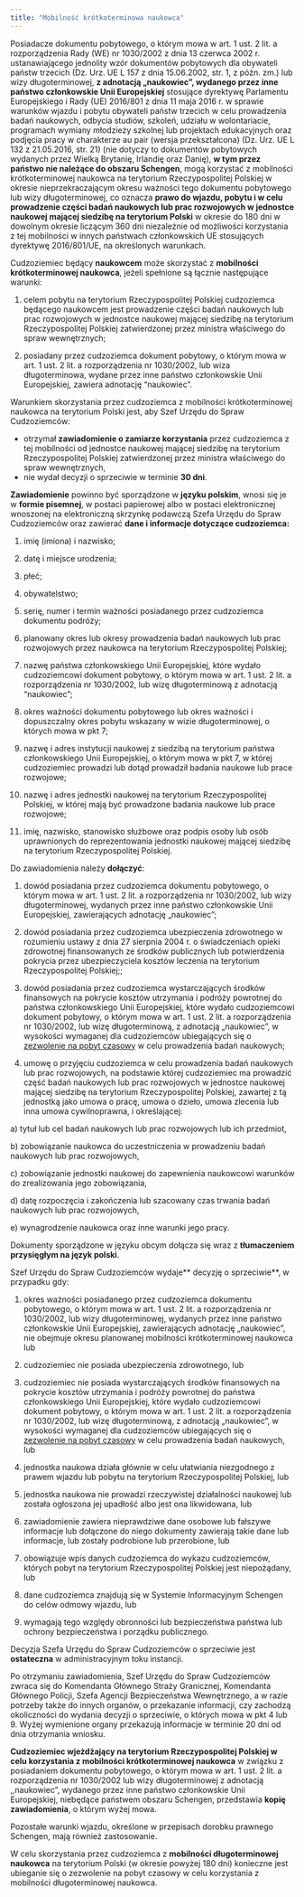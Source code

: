 ```yaml
---
title: "Mobilność krótkoterminowa naukowca"
---
```


Posiadacze dokumentu pobytowego, o którym mowa w art. 1 ust. 2 lit. a rozporządzenia Rady (WE) nr 1030/2002 z dnia 13 czerwca 2002 r. ustanawiającego jednolity wzór dokumentów pobytowych dla obywateli państw trzecich (Dz. Urz. UE L 157 z dnia 15.06.2002, str. 1, z późn. zm.) lub wizy długoterminowej, **z adnotacją „naukowiec”, wydanego przez inne państwo członkowskie Unii Europejskiej** stosujące dyrektywę Parlamentu Europejskiego i Rady (UE) 2016/801 z dnia 11 maja 2016 r. w sprawie warunków wjazdu i pobytu obywateli państw trzecich w celu prowadzenia badań naukowych, odbycia studiów, szkoleń, udziału w wolontariacie, programach wymiany młodzieży szkolnej lub projektach edukacyjnych oraz podjęcia pracy w charakterze au pair (wersja przekształcona) (Dz. Urz. UE L 132 z 21.05.2016, str. 21) (nie dotyczy to dokumentów pobytowych wydanych przez Wielką Brytanię, Irlandię oraz Danię), **w tym przez państwo nie należące do obszaru Schengen**, mogą korzystać z mobilności krótkoterminowej naukowca na terytorium Rzeczypospolitej Polskiej w okresie nieprzekraczającym okresu ważności tego dokumentu pobytowego lub wizy długoterminowej, co oznacza **prawo do wjazdu, pobytu i w celu prowadzenie części badań naukowych lub prac rozwojowych w jednostce naukowej mającej siedzibę na terytorium Polski** w okresie do 180 dni w dowolnym okresie liczącym 360 dni niezależnie od możliwości korzystania z tej mobilności w innych państwach członkowskich UE stosujących dyrektywę 2016/801/UE, na określonych warunkach.

Cudzoziemiec będący **naukowcem** może skorzystać z **mobilności krótkoterminowej naukowca**, jeżeli spełnione są łącznie następujące warunki:

1. celem pobytu na terytorium Rzeczypospolitej Polskiej cudzoziemca będącego naukowcem jest prowadzenie części badań naukowych lub prac rozwojowych w jednostce naukowej mającej siedzibę na terytorium Rzeczypospolitej Polskiej zatwierdzonej przez ministra właściwego do spraw wewnętrznych;

2. posiadany przez cudzoziemca dokument pobytowy, o którym mowa w art. 1 ust. 2 lit. a rozporządzenia nr 1030/2002, lub wiza długoterminowa, wydane przez inne państwo członkowskie Unii Europejskiej, zawiera adnotację “naukowiec”.

Warunkiem skorzystania przez cudzoziemca z mobilności krótkoterminowej naukowca na terytorium Polski jest, aby Szef Urzędu do Spraw Cudzoziemców:

- otrzymał **zawiadomienie o zamiarze korzystania** przez cudzoziemca z tej mobilności od jednostce naukowej mającej siedzibę na terytorium Rzeczypospolitej Polskiej zatwierdzonej przez ministra właściwego do spraw wewnętrznych,
- nie wydał decyzji o sprzeciwie w terminie **30 dni**.

**Zawiadomienie** powinno być sporządzone w **języku polskim**, wnosi się je w **formie pisemnej**, w postaci papierowej albo w postaci elektronicznej wnoszonej na elektroniczną skrzynkę podawczą Szefa Urzędu do Spraw Cudzoziemców oraz zawierać **dane i informacje dotyczące cudzoziemca:**

1. imię (imiona) i nazwisko;

2. datę i miejsce urodzenia;

3. płeć;

4. obywatelstwo;

5. serię, numer i termin ważności posiadanego przez cudzoziemca dokumentu podróży;

6. planowany okres lub okresy prowadzenia badań naukowych lub prac rozwojowych przez naukowca na terytorium Rzeczypospolitej Polskiej;

7. nazwę państwa członkowskiego Unii Europejskiej, które wydało cudzoziemcowi dokument pobytowy, o którym mowa w art. 1 ust. 2 lit. a rozporządzenia nr 1030/2002, lub wizę długoterminową z adnotacją “naukowiec”;

8. okres ważności dokumentu pobytowego lub okres ważności i dopuszczalny okres pobytu wskazany w wizie długoterminowej, o których mowa w pkt 7;

9. nazwę i adres instytucji naukowej z siedzibą na terytorium państwa członkowskiego Unii Europejskiej, o którym mowa w pkt 7, w której cudzoziemiec prowadzi lub dotąd prowadził badania naukowe lub prace rozwojowe;

10. nazwę i adres jednostki naukowej na terytorium Rzeczypospolitej Polskiej, w której mają być prowadzone badania naukowe lub prace rozwojowe;

11. imię, nazwisko, stanowisko służbowe oraz podpis osoby lub osób uprawnionych do reprezentowania jednostki naukowej mającej siedzibę na terytorium Rzeczypospolitej Polskiej.

Do zawiadomienia należy **dołączyć**:

1. dowód posiadania przez cudzoziemca dokumentu pobytowego, o którym mowa w art. 1 ust. 2 lit. a rozporządzenia nr 1030/2002, lub wizy długoterminowej, wydanych przez inne państwo członkowskie Unii Europejskiej, zawierających adnotację „naukowiec”;

2. dowód posiadania przez cudzoziemca ubezpieczenia zdrowotnego w rozumieniu ustawy z dnia 27 sierpnia 2004 r. o świadczeniach opieki zdrowotnej finansowanych ze środków publicznych lub potwierdzenia pokrycia przez ubezpieczyciela kosztów leczenia na terytorium Rzeczypospolitej Polskiej;;

3. dowód posiadania przez cudzoziemca wystarczających środków finansowych na pokrycie kosztów utrzymania i podróży powrotnej do państwa członkowskiego Unii Europejskiej, które wydało cudzoziemcowi dokument pobytowy, o którym mowa w art. 1 ust. 2 lit. a rozporządzenia nr 1030/2002, lub wizę długoterminową, z adnotacją „naukowiec”, w wysokości wymaganej dla cudzoziemców ubiegających się o [zezwolenie na pobyt czasowy](https://udsc.gov.pl/cudzoziemcy/obywatele-panstw-trzecich/chce-przedluzyc-swoj-pobyt-w-polsce/zezwolenie-na-pobyt-czasowy/naukowiec/) w celu prowadzenia badań naukowych;

4. umowę o przyjęciu cudzoziemca w celu prowadzenia badań naukowych lub prac rozwojowych, na podstawie której cudzoziemiec ma prowadzić część badań naukowych lub prac rozwojowych w jednostce naukowej mającej siedzibę na terytorium Rzeczypospolitej Polskiej, zawartej z tą jednostką jako umowa o pracę, umowa o dzieło, umowa zlecenia lub inna umowa cywilnoprawna, i określającej:

a) tytuł lub cel badań naukowych lub prac rozwojowych lub ich przedmiot,

b) zobowiązanie naukowca do uczestniczenia w prowadzeniu badań naukowych lub prac rozwojowych,

c) zobowiązanie jednostki naukowej do zapewnienia naukowcowi warunków do zrealizowania jego zobowiązania,

d) datę rozpoczęcia i zakończenia lub szacowany czas trwania badań naukowych lub prac rozwojowych,

e) wynagrodzenie naukowca oraz inne warunki jego pracy.

Dokumenty sporządzone w języku obcym dołącza się wraz z **tłumaczeniem przysięgłym na język polski**.

Szef Urzędu do Spraw Cudzoziemców wydaje** decyzję o sprzeciwie**, w przypadku gdy:

1.  okres ważności posiadanego przez cudzoziemca dokumentu pobytowego, o którym mowa w art. 1 ust. 2 lit. a rozporządzenia nr 1030/2002, lub wizy długoterminowej, wydanych przez inne państwo członkowskie Unii Europejskiej, zawierających adnotację „naukowiec”, nie obejmuje okresu planowanej mobilności krótkoterminowej naukowca lub

2.  cudzoziemiec nie posiada ubezpieczenia zdrowotnego, lub

3.  cudzoziemiec nie posiada wystarczających środków finansowych na pokrycie kosztów utrzymania i podróży powrotnej do państwa członkowskiego Unii Europejskiej, które wydało cudzoziemcowi dokument pobytowy, o którym mowa w art. 1 ust. 2 lit. a rozporządzenia nr 1030/2002, lub wizę długoterminową, z adnotacją „naukowiec”, w wysokości wymaganej dla cudzoziemców ubiegających się o [zezwolenie na pobyt czasowy](https://udsc.gov.pl/cudzoziemcy/obywatele-panstw-trzecich/chce-przedluzyc-swoj-pobyt-w-polsce/zezwolenie-na-pobyt-czasowy/naukowiec/) w celu prowadzenia badań naukowych, lub

4.  jednostka naukowa działa głównie w celu ułatwiania niezgodnego z prawem wjazdu lub pobytu na terytorium Rzeczypospolitej Polskiej, lub

5.  jednostka naukowa nie prowadzi rzeczywistej działalności naukowej lub została ogłoszona jej upadłość albo jest ona likwidowana, lub

6.  zawiadomienie zawiera nieprawdziwe dane osobowe lub fałszywe informacje lub dołączone do niego dokumenty zawierają takie dane lub informacje, lub zostały podrobione lub przerobione, lub

7.  obowiązuje wpis danych cudzoziemca do wykazu cudzoziemców, których pobyt na terytorium Rzeczypospolitej Polskiej jest niepożądany, lub

8.  dane cudzoziemca znajdują się w Systemie Informacyjnym Schengen do celów odmowy wjazdu, lub

9.  wymagają tego względy obronności lub bezpieczeństwa państwa lub ochrony bezpieczeństwa i porządku publicznego.

Decyzja Szefa Urzędu do Spraw Cudzoziemców o sprzeciwie jest **ostateczna** w administracyjnym toku instancji.

Po otrzymaniu zawiadomienia, Szef Urzędu do Spraw Cudzoziemców zwraca się do Komendanta Głównego Straży Granicznej, Komendanta Głównego Policji, Szefa Agencji Bezpieczeństwa Wewnętrznego, a w razie potrzeby także do innych organów, o przekazanie informacji, czy zachodzą okoliczności do wydania decyzji o sprzeciwie, o których mowa w pkt 4 lub 9. Wyżej wymienione organy przekazują informacje w terminie 20 dni od dnia otrzymania wniosku.

**Cudzoziemiec wjeżdżający na terytorium Rzeczypospolitej Polskiej w celu korzystania z mobilności krótkoterminowej naukowca** w związku z posiadaniem dokumentu pobytowego, o którym mowa w art. 1 ust. 2 lit. a rozporządzenia nr 1030/2002 lub wizy długoterminowej z adnotacją ,,naukowiec”, wydanego przez inne państwo członkowskie Unii Europejskiej, niebędące państwem obszaru Schengen, przedstawia **kopię zawiadomienia**, o którym wyżej mowa.

Pozostałe warunki wjazdu, określone w przepisach dorobku prawnego Schengen, mają również zastosowanie.

W celu skorzystania przez cudzoziemca z **mobilności długoterminowej naukowca** na terytorium Polski (w okresie powyżej 180 dni) konieczne jest ubieganie się o zezwolenie na pobyt czasowy w celu korzystania z mobilności długoterminowej naukowca.
